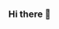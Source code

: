 ### Hi there 👋

<!-- ![Anurag's GitHub stats](https://github-readme-stats.vercel.app/api?username=ramrami-B&show_icons=true&theme=buefy) -->

<!--
**ramrami-B/ramrami-B** is a ✨ _special_ ✨ repository because its `README.md` (this file) appears on your GitHub profile.

Here are some ideas to get you started:

- 🔭 I’m currently working on ...
- 🌱 I’m currently learning ...
- 👯 I’m looking to collaborate on ...
- 🤔 I’m looking for help with ...
- 💬 Ask me about ...
- 📫 How to reach me: ...
- 😄 Pronouns: ...
- ⚡ Fun fact: ...
-->
